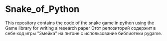 # Snake_of_Python
This repository contains the code of the snake game in python using the Game library for writing a research paper
Этот репозиторий содержит в себе код игры "Змейка" на питоне с использование библиотеки pygame.
